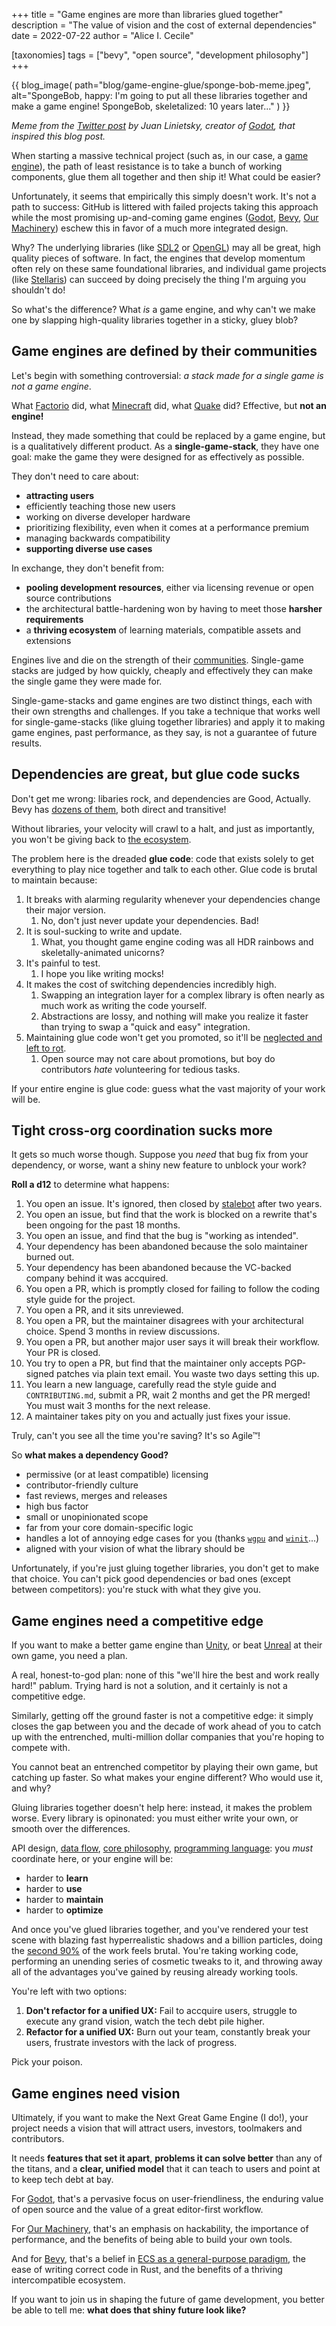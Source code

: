 +++
title = "Game engines are more than libraries glued together"
description = "The value of vision and the cost of external dependencies"
date = 2022-07-22
author = "Alice I. Cecile"

[taxonomies]
tags = ["bevy", "open source", "development philosophy"]
+++

{{ blog_image(
   path="blog/game-engine-glue/sponge-bob-meme.jpeg",
   alt="SpongeBob, happy: I'm going to put all these libraries together and make a game engine! SpongeBob, skeletalized: 10 years later..."
) }}

*Meme from the [Twitter post](https://twitter.com/reduzio/status/1550462229484560385) by Juan Linietsky, creator of [Godot], that inspired this blog post.*

When starting a massive technical project (such as, in our case, a [game engine](https://bevyengine.org/)),
the path of least resistance is to take a bunch of working components, glue them all together and then ship it!
What could be easier?

Unfortunately, it seems that empirically this simply doesn't work.
It's not a path to success:
GitHub is littered with failed projects taking this approach
while the most promising up-and-coming game engines ([Godot], [Bevy], [Our Machinery])
eschew this in favor of a much more integrated design.

Why?
The underlying libraries (like [SDL2] or [OpenGL]) may all be great, high quality pieces of software.
In fact, the engines that develop momentum often rely on these same foundational libraries,
and individual game projects (like [Stellaris]) can succeed
by doing precisely the thing I'm arguing you shouldn't do!

So what's the difference?
What *is* a game engine,
and why can't we make one by slapping high-quality libraries together in a sticky, gluey blob?

[Godot]: https://godotengine.org/
[Bevy]: https://bevyengine.org/
[Our Machinery]: https://ourmachinery.com/
[SDL2]: https://www.libsdl.org/
[OpenGL]: https://www.opengl.org/
[Stellaris]: https://www.paradoxinteractive.com/games/stellaris/about

## Game engines are defined by their communities

Let's begin with something controversial:
*a stack made for a single game is not a game engine*.

What [Factorio] did, what [Minecraft] did, what [Quake] did?
Effective, but **not an engine!**

Instead, they made something that could be replaced by a game engine,
but is a qualitatively different product.
As a **single-game-stack**, they have one goal:
make the game they were designed for as effectively as possible.

They don't need to care about:

- **attracting users**
- efficiently teaching those new users
- working on diverse developer hardware
- prioritizing flexibility, even when it comes at a performance premium
- managing backwards compatibility
- **supporting diverse use cases**

In exchange, they don't benefit from:

- **pooling development resources**, either via licensing revenue or open source contributions
- the architectural battle-hardening won by having to meet those **harsher requirements**
- a **thriving ecosystem** of learning materials, compatible assets and extensions

Engines live and die on the strength of their [communities](https://discord.com/invite/bevy).
Single-game stacks are judged by how quickly, cheaply and effectively they can make the single game they were made for.

Single-game-stacks and game engines are two distinct things, each with their own strengths and challenges.
If you take a technique that works well for single-game-stacks (like gluing together libraries)
and apply it to making game engines,
past performance, as they say, is not a guarantee of future results.

[Factorio]: https://www.factorio.com/
[Minecraft]: https://www.minecraft.net/en-us
[Quake]: https://www.gamedeveloper.com/design/classic-tools-retrospective-tim-sweeney-on-the-first-version-of-the-unreal-editor

## Dependencies are great, but glue code sucks

Don't get me wrong: libaries rock, and dependencies are Good, Actually.
Bevy has [dozens of them](https://crates.io/crates/bevy/0.7.0/dependencies), both direct and transitive!

Without libraries, your velocity will crawl to a halt,
and just as importantly, you won't be giving back to [the ecosystem](https://arewegameyet.rs/).

The problem here is the dreaded **glue code**:
code that exists solely to get everything to play nice together and talk to each other.
Glue code is brutal to maintain because:

1. It breaks with alarming regularity whenever your dependencies change their major version.
   1. No, don't just never update your dependencies. Bad!
2. It is soul-sucking to write and update.
   1. What, you thought game engine coding was all HDR rainbows and skeletally-animated unicorns?
3. It's painful to test.
   1. I hope you like writing mocks!
4. It makes the cost of switching dependencies incredibly high.
   1. Swapping an integration layer for a complex library is often nearly as much work as writing the code yourself.
   2. Abstractions are lossy, and nothing will make you realize it faster than trying to swap a "quick and easy" integration.
5. Maintaining glue code won't get you promoted, so it'll be [neglected and left to rot](https://rmurphey.com/posts/eng-ladder-glue-work/).
   1. Open source may not care about promotions, but boy do contributors *hate* volunteering for tedious tasks.

If your entire engine is glue code: guess what the vast majority of your work will be.

## Tight cross-org coordination sucks more

It gets so much worse though.
Suppose you *need* that bug fix from your dependency,
or worse, want a shiny new feature to unblock your work?

**Roll a d12** to determine what happens:

1. You open an issue. It's ignored, then closed by [stalebot] after two years.
2. You open an issue, but find that the work is blocked on a rewrite that's been ongoing for the past 18 months.
3. You open an issue, and find that the bug is "working as intended".
4. Your dependency has been abandoned because the solo maintainer burned out.
5. Your dependency has been abandoned because the VC-backed company behind it was accquired.
6. You open a PR, which is promptly closed for failing to follow the coding style guide for the project.
7. You open a PR, and it sits unreviewed.
8. You open a PR, but the maintainer disagrees with your architectural choice. Spend 3 months in review discussions.
9. You open a PR, but another major user says it will break their workflow. Your PR is closed.
10. You try to open a PR, but find that the maintainer only accepts PGP-signed patches via plain text email. You waste two days setting this up.
11. You learn a new language, carefully read the style guide and `CONTRIBUTING.md`, submit a PR, wait 2 months and get the PR merged! You must wait 3 months for the next release.
12. A maintainer takes pity on you and actually just fixes your issue.

Truly, can't you see all the time you're saving?
It's so Agile™!

So **what makes a dependency Good?**

- permissive (or at least compatible) licensing
- contributor-friendly culture
- fast reviews, merges and releases
- high bus factor
- small or unopinionated scope
- far from your core domain-specific logic
- handles a lot of annoying edge cases for you (thanks [`wgpu`] and [`winit`]...)
- aligned with your vision of what the library should be

Unfortunately, if you're just gluing together libraries, you don't get to make that choice.
You can't pick good dependencies or bad ones (except between competitors):
you're stuck with what they give you.

[stalebot]: https://drewdevault.com/2021/10/26/stalebot.html
[`wgpu`]: https://github.com/gfx-rs/wgpu
[`winit`]: https://github.com/rust-windowing/winit

## Game engines need a competitive edge

If you want to make a better game engine than [Unity],
or beat [Unreal] at their own game,
you need a plan.

A real, honest-to-god plan:
none of this "we'll hire the best and work really hard!" pablum.
Trying hard is not a solution,
and it certainly is not a competitive edge.

Similarly, getting off the ground faster is not a competitive edge:
it simply closes the gap between you and the decade of work ahead of you to catch up
with the entrenched, multi-million dollar companies that you're hoping to compete with.

You cannot beat an entrenched competitor by playing their own game,
but catching up faster.
So what makes your engine different?
Who would use it, and why?

Gluing libraries together doesn't help here:
instead, it makes the problem worse.
Every library is opinonated:
you must either write your own, or smooth over the differences.

API design, [data flow], [core philosophy], [programming language]:
you *must* coordinate here, or your engine will be:

- harder to **learn**
- harder to **use**
- harder to **maintain**
- harder to **optimize**

And once you've glued libraries together,
and you've rendered your test scene with blazing fast hyperrealistic shadows and a billion particles,
doing the [second 90%] of the work feels brutal.
You're taking working code,
performing an unending series of cosmetic tweaks to it,
and throwing away all of the advantages you've gained by reusing already working tools.

You're left with two options:

1. **Don't refactor for a unified UX:** Fail to accquire users, struggle to execute any grand vision, watch the tech debt pile higher.
2. **Refactor for a unified UX:** Burn out your team, constantly break your users, frustrate investors with the lack of progress.

Pick your poison.

[Unity]: https://unity.com/
[Unreal]: https://www.unrealengine.com/en-US
[data flow]: https://github.com/bevyengine/bevy/tree/main/crates/bevy_ecs
[core philosophy]: https://ourmachinery.com/post/the-anti-feature-dream/
[programming language]: https://www.rust-lang.org/
[second 90%]: https://en.wikipedia.org/wiki/Ninety%E2%80%93ninety_rule

## Game engines need vision

Ultimately, if you want to make the Next Great Game Engine (I do!),
your project needs a vision that will attract users, investors, toolmakers and contributors.

It needs **features that set it apart**,
**problems it can solve better** than any of the titans,
and a **clear, unified model** that it can teach to users and point at to keep tech debt at bay.

For [Godot], that's a pervasive focus on user-friendliness, the enduring value of open source and the value of a great editor-first workflow.

For [Our Machinery], that's an emphasis on hackability, the importance of performance, and the benefits of being able to build your own tools.

And for [Bevy], that's a belief in [ECS as a general-purpose paradigm], the ease of writing correct code in Rust, and the benefits of a thriving intercompatible ecosystem.

If you want to join us in shaping the future of game development,
you better be able to tell me: **what does that shiny future look like?**

[ECS as a general-purpose paradigm]: https://ajmmertens.medium.com/ecs-from-tool-to-paradigm-350587cdf216
